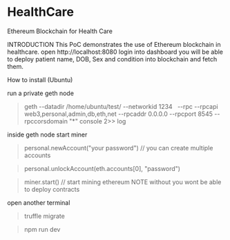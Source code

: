 # HealthCare


Ethereum Blockchain for Health Care 

INTRODUCTION
This PoC demonstrates the use of Ethereum blockchain in healthcare. open http://localhost:8080 login into dashboard you will be able to deploy patient name, DOB, Sex and condition into blockchain and fetch them.  

How to install (Ubuntu)

run a private geth node 
> geth --datadir /home/ubuntu/test/ --networkid 1234   --rpc --rpcapi web3,personal,admin,db,eth,net --rpcaddr 0.0.0.0 --rpcport 8545 --rpccorsdomain "*" console 2>> log

inside geth node start miner

> personal.newAccount("your password")      // you can create multiple accounts

> personal.unlockAccount(eth.accounts[0], "password")

> miner.start()                             // start mining ethereum NOTE without you wont be able to deploy contracts 

open another terminal 

> truffle migrate

> npm run dev 
